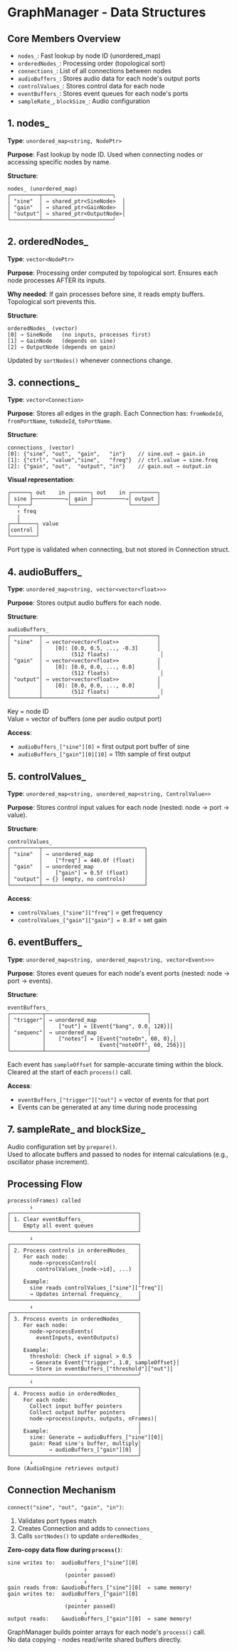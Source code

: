 # GraphManager - Data Structures

## Core Members Overview

- `nodes_`: Fast lookup by node ID (unordered_map)
- `orderedNodes_`: Processing order (topological sort)
- `connections_`: List of all connections between nodes
- `audioBuffers_`: Stores audio data for each node's output ports
- `controlValues_`: Stores control data for each node
- `eventBuffers_`: Stores event queues for each node's ports
- `sampleRate_`, `blockSize_`: Audio configuration

## 1. nodes_

**Type**: `unordered_map<string, NodePtr>`

**Purpose**: Fast lookup by node ID. Used when connecting nodes or accessing specific nodes by name.

**Structure**:
```
nodes_ (unordered_map)
┌─────────┬──────────────────────┐
│ "sine"  │ → shared_ptr<SineNode>  │
│ "gain"  │ → shared_ptr<GainNode>  │
│ "output"│ → shared_ptr<OutputNode>│
└─────────┴──────────────────────┘
```

## 2. orderedNodes_

**Type**: `vector<NodePtr>`

**Purpose**: Processing order computed by topological sort. Ensures each node processes AFTER its inputs.

**Why needed**: If gain processes before sine, it reads empty buffers. Topological sort prevents this.

**Structure**:
```
orderedNodes_ (vector)
[0] → SineNode   (no inputs, processes first)
[1] → GainNode   (depends on sine)
[2] → OutputNode (depends on gain)
```

Updated by `sortNodes()` whenever connections change.

## 3. connections_

**Type**: `vector<Connection>`

**Purpose**: Stores all edges in the graph. Each Connection has: `fromNodeId`, `fromPortName`, `toNodeId`, `toPortName`.

**Structure**:
```
connections_ (vector)
[0]: {"sine", "out",  "gain",   "in"}    // sine.out → gain.in
[1]: {"ctrl", "value","sine",   "freq"}  // ctrl.value → sine.freq
[2]: {"gain", "out",  "output", "in"}    // gain.out → output.in
```

**Visual representation**:
```
┌──────┐ out    in ┌──────┐ out    in ┌────────┐
│ sine ├──────────→│ gain ├──────────→│ output │
└──┬───┘           └──────┘           └────────┘
   ↑ freq
   │
┌──┴─────┐ value
│control │
└────────┘
```

Port type is validated when connecting, but not stored in Connection struct.

## 4. audioBuffers_

**Type**: `unordered_map<string, vector<vector<float>>>`

**Purpose**: Stores output audio buffers for each node.

**Structure**:
```
audioBuffers_
┌─────────┬────────────────────────────────────┐
│ "sine"  │ → vector<vector<float>>            │
│         │    [0]: [0.0, 0.5, ..., -0.3]      │
│         │         (512 floats)                │
│ "gain"  │ → vector<vector<float>>            │
│         │    [0]: [0.0, 0.0, ..., 0.0]       │
│         │         (512 floats)                │
│ "output"│ → vector<vector<float>>            │
│         │    [0]: [0.0, 0.0, ..., 0.0]       │
│         │         (512 floats)                │
└─────────┴────────────────────────────────────┘
```

Key = node ID  
Value = vector of buffers (one per audio output port)

**Access**:
- `audioBuffers_["sine"][0]` = first output port buffer of sine
- `audioBuffers_["gain"][0][10]` = 11th sample of first output

## 5. controlValues_

**Type**: `unordered_map<string, unordered_map<string, ControlValue>>`

**Purpose**: Stores control input values for each node (nested: node → port → value).

**Structure**:
```
controlValues_
┌─────────┬────────────────────────────────┐
│ "sine"  │ → unordered_map                │
│         │    ["freq"] = 440.0f (float)   │
│ "gain"  │ → unordered_map                │
│         │    ["gain"] = 0.5f (float)     │
│ "output"│ → {} (empty, no controls)      │
└─────────┴────────────────────────────────┘
```

**Access**:
- `controlValues_["sine"]["freq"]` = get frequency
- `controlValues_["gain"]["gain"] = 0.8f` = set gain

## 6. eventBuffers_

**Type**: `unordered_map<string, unordered_map<string, vector<Event>>>`

**Purpose**: Stores event queues for each node's event ports (nested: node → port → events).

**Structure**:
```
eventBuffers_
┌──────────┬────────────────────────────────┐
│ "trigger"│ → unordered_map                │
│          │    ["out"] = [Event{"bang", 0.0, 128}]│
│ "sequenc"│ → unordered_map                │
│          │    ["notes"] = [Event{"noteOn", 60, 0},│
│          │                 Event{"noteOff", 60, 256}]│
└──────────┴────────────────────────────────┘
```

Each event has `sampleOffset` for sample-accurate timing within the block.  
Cleared at the start of each `process()` call.

**Access**:
- `eventBuffers_["trigger"]["out"]` = vector of events for that port
- Events can be generated at any time during node processing

## 7. sampleRate_ and blockSize_

Audio configuration set by `prepare()`.  
Used to allocate buffers and passed to nodes for internal calculations (e.g., oscillator phase increment).

## Processing Flow

```
process(nFrames) called
       ↓
┌────────────────────────────────────────┐
│ 1. Clear eventBuffers_                 │
│    Empty all event queues              │
└────────────────────────────────────────┘
       ↓
┌────────────────────────────────────────┐
│ 2. Process controls in orderedNodes_   │
│    For each node:                      │
│      node->processControl(             │
│        controlValues_[node->id], ...)  │
│                                        │
│    Example:                            │
│      sine reads controlValues_["sine"]["freq"]│
│      → Updates internal frequency_     │
└────────────────────────────────────────┘
       ↓
┌────────────────────────────────────────┐
│ 3. Process events in orderedNodes_     │
│    For each node:                      │
│      node->processEvents(              │
│        eventInputs, eventOutputs)      │
│                                        │
│    Example:                            │
│      threshold: Check if signal > 0.5  │
│      → Generate Event{"trigger", 1.0, sampleOffset}│
│      → Store in eventBuffers_["threshold"]["out"]│
└────────────────────────────────────────┘
       ↓
┌────────────────────────────────────────┐
│ 4. Process audio in orderedNodes_      │
│    For each node:                      │
│      Collect input buffer pointers     │
│      Collect output buffer pointers    │
│      node->process(inputs, outputs, nFrames)│
│                                        │
│    Example:                            │
│      sine: Generate → audioBuffers_["sine"][0]│
│      gain: Read sine's buffer, multiply│
│            → audioBuffers_["gain"][0]  │
└────────────────────────────────────────┘
       ↓
Done (AudioEngine retrieves output)
```

## Connection Mechanism

`connect("sine", "out", "gain", "in")`:

1. Validates port types match
2. Creates Connection and adds to `connections_`
3. Calls `sortNodes()` to update `orderedNodes_`

**Zero-copy data flow during `process()`**:
```
sine writes to:  audioBuffers_["sine"][0]
                        ↓
                  (pointer passed)
                        ↓
gain reads from: &audioBuffers_["sine"][0]  ← same memory!
gain writes to:  audioBuffers_["gain"][0]
                        ↓
                  (pointer passed)
                        ↓
output reads:    &audioBuffers_["gain"][0]  ← same memory!
```

GraphManager builds pointer arrays for each node's `process()` call.  
No data copying - nodes read/write shared buffers directly.
